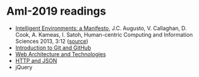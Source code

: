 # AmI-2019 readings

* [Intelligent Environments: a Manifesto](R01-IntelligentEnvironments-Manifesto.pdf), J.C. Augusto, V. Callaghan, D. Cook, A. Kameas, I. Satoh, Human-centric Computing and Information Sciences
2013, 3:12 ([source](http://www.hcis-journal.com/content/3/1/12))
* [Introduction to Git and GitHub](R02-git-intro.pdf)
* [Web Architecture and Technologies](R03-web-architecture-tech.pdf)
* [HTTP and JSON](R04-http-json.pdf)
* jQuery
